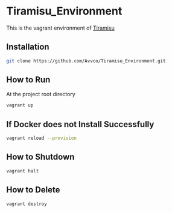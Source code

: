 # Tiramisu_Environment

This is the vagrant environment of [Tiramisu](https://github.com/Avvco/Tiramisu)

## Installation

``` bash
git clone https://github.com/Avvco/Tiramisu_Environment.git
```

## How to Run

At the project root directory

```bash
vagrant up
```

## If Docker does not Install Successfully

```bash
vagrant reload --provision
```

## How to Shutdown

```bash
vagrant halt
```

## How to Delete

```bash
vagrant destroy
```
